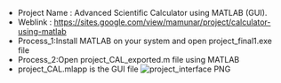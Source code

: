 - Project Name : Advanced Scientific Calculator using MATLAB (GUI).
- Weblink : https://sites.google.com/view/mamunar/project/calculator-using-matlab
- Process_1:Install MATLAB on your system and open project_final1.exe file
- Process_2:Open project_CAL_exported.m file using MATLAB
- project_CAL.mlapp is the GUI file
![project_interface PNG](https://github.com/user-attachments/assets/3576f67e-8399-4fcd-9316-a7bb4cd1361d)
